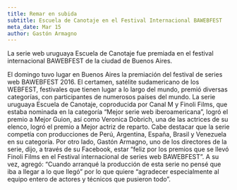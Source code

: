 ```yaml
---
title: Remar en subida
subtitle: Escuela de Canotaje en el Festival Internacional BAWEBFEST
meta_date: Mar 15
author: Gastón Armagno
---
```


<p>La serie web uruguaya Escuela de Canotaje fue premiada en el festival internacional 
BAWEBFEST de la ciudad de Buenos Aires.</p>

<!--more-->

<p>El domingo tuvo lugar en Buenos Aires la premiación del festival de series web BAWEBFEST
2016. El certamen, satélite sudamericano de los WEBFEST, festivales que tienen lugar a lo largo
del mundo, premió diversas categorías, con participantes de numerosos países del mundo. La serie
uruguaya Escuela de Canotaje, coproducida por Canal M y Finoli Films, que estaba nominada en la
categoría “Mejor serie web iberoamericana”, logró el premio a Mejor Guion, así como Veronica Dobrich,
una de las actrices de su elenco, logró el premio a Mejor actriz de reparto. Cabe destacar que la serie
competía con producciones de Perú, Argentina, España, Brasil y Venezuela en su categoría. Por otro lado,
Gastón Armagno, uno de los directores de la serie, dijo, a través de su Facebook, estar “feliz por los
premios que se llevó Finoli Films en el Festival internacional de series web BAWEBFEST”. A su vez,
agregó: “Cuando arranqué la producción de esta serie no pensé que iba a llegar a lo que llegó” por lo
que quiere “agradecer especialmente al equipo entero de actores y técnicos que pusieron todo”.</p>